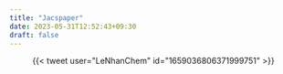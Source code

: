 ```yaml
---
title: "Jacspaper"
date: 2023-05-31T12:52:43+09:30
draft: false
---
```


<center>{{< tweet user="LeNhanChem" id="1659036806371999751" >}}</center>

<!--more-->
